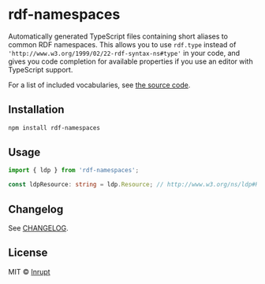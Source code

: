 rdf-namespaces
======
Automatically generated TypeScript files containing short aliases to common RDF namespaces.
This allows you to use `rdf.type` instead of `'http://www.w3.org/1999/02/22-rdf-syntax-ns#type'` in
your code, and gives you code completion for available properties if you use an editor with
TypeScript support.

For a list of included vocabularies, see [the source code](https://gitlab.com/vincenttunru/rdf-namespaces/blob/master/src/generate.ts#L5).

## Installation

```bash
npm install rdf-namespaces
```

## Usage

```typescript
import { ldp } from 'rdf-namespaces';

const ldpResource: string = ldp.Resource; // http://www.w3.org/ns/ldp#Resource
```

## Changelog

See [CHANGELOG](https://gitlab.com/vincenttunru/rdf-namespaces/blob/master/CHANGELOG.md).

## License

MIT © [Inrupt](https://inrupt.com)
